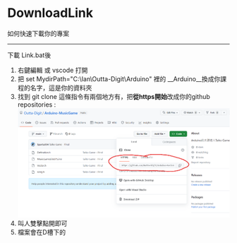 # DownloadLink
如何快速下載你的專案

*****

下載 Link.bat後
1. 右鍵編輯 或 vscode 打開
2. 把 set MydirPath="C:\Ian\Outta-Digit\Arduino" 裡的 __Arduino__換成你課程的名字，這是你的資料夾
3. 找到 git clone 這條指令有兩個地方有，把**從https開始**改成你的github repositories : ![](Example.png)
4. 叫人雙擊點開即可
5. 檔案會在D槽下的 

